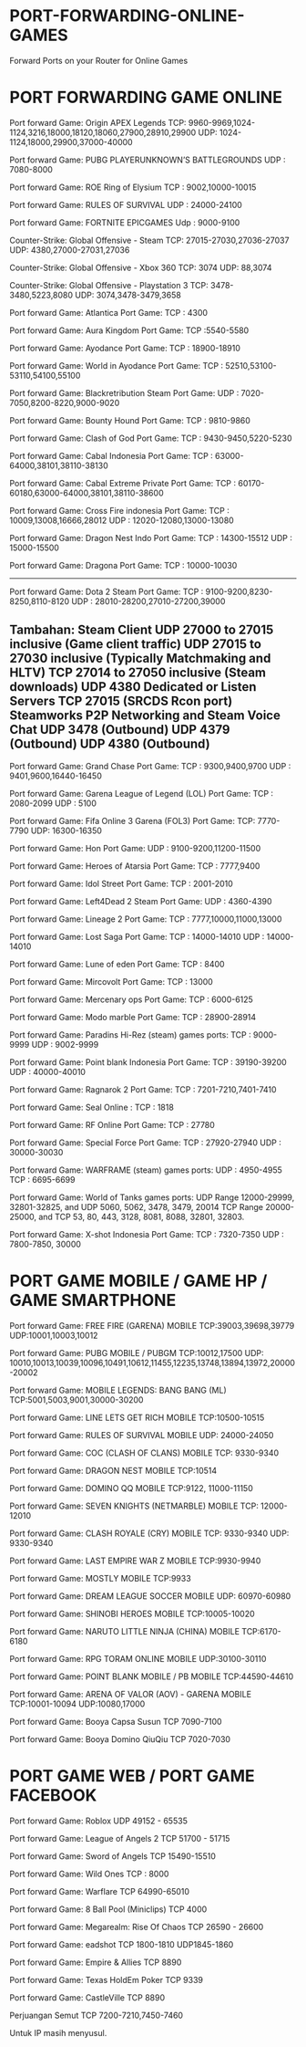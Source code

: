 # PORT-FORWARDING-ONLINE-GAMES
Forward Ports on your Router for Online Games

PORT FORWARDING GAME ONLINE
==============================================

Port forward Game: Origin APEX Legends
TCP: 9960-9969,1024-1124,3216,18000,18120,18060,27900,28910,29900 
UDP: 1024-1124,18000,29900,37000-40000

Port forward Game: PUBG PLAYERUNKNOWN’S BATTLEGROUNDS
UDP : 7080-8000

Port forward Game: ROE Ring of Elysium
TCP : 9002,10000-10015

Port forward Game: RULES OF SURVIVAL
UDP : 24000-24100

Port forward Game: FORTNITE EPICGAMES
Udp : 9000-9100

Counter-Strike: Global Offensive - Steam
TCP: 27015-27030,27036-27037
UDP: 4380,27000-27031,27036

Counter-Strike: Global Offensive - Xbox 360
TCP: 3074
UDP: 88,3074

Counter-Strike: Global Offensive - Playstation 3
TCP: 3478-3480,5223,8080
UDP: 3074,3478-3479,3658

Port forward Game: Atlantica Port Game:
TCP : 4300

Port forward Game: Aura Kingdom Port Game:
TCP :5540-5580

Port forward Game: Ayodance Port Game:
TCP : 18900-18910

Port forward Game: World in Ayodance Port Game:
TCP : 52510,53100-53110,54100,55100

Port forward Game: Blackretribution Steam Port Game:
UDP : 7020-7050,8200-8220,9000-9020

Port forward Game: Bounty Hound Port Game:
TCP : 9810-9860

Port forward Game: Clash of God Port Game:
TCP : 9430-9450,5220-5230

Port forward Game: Cabal Indonesia Port Game:
TCP : 63000-64000,38101,38110-38130

Port forward Game: Cabal Extreme Private Port Game:
TCP : 60170-60180,63000-64000,38101,38110-38600

Port forward Game: Cross Fire indonesia Port Game:
TCP : 10009,13008,16666,28012
UDP : 12020-12080,13000-13080

Port forward Game: Dragon Nest Indo Port Game:
TCP : 14300-15512
UDP : 15000-15500

Port forward Game: Dragona Port Game:
TCP : 10000-10030

----------------------------------------------------------------------------------------
Port forward Game: Dota 2 Steam Port Game:
TCP : 9100-9200,8230-8250,8110-8120
UDP : 28010-28200,27010-27200,39000

Tambahan:
Steam Client
UDP 27000 to 27015 inclusive (Game client traffic)
UDP 27015 to 27030 inclusive (Typically Matchmaking and HLTV)
TCP 27014 to 27050 inclusive (Steam downloads)
UDP 4380
Dedicated or Listen Servers
TCP 27015 (SRCDS Rcon port)
Steamworks P2P Networking and Steam Voice Chat
UDP 3478 (Outbound)
UDP 4379 (Outbound)
UDP 4380 (Outbound)
------------------------------------------------------------------

Port forward Game: Grand Chase Port Game:
TCP : 9300,9400,9700
UDP : 9401,9600,16440-16450

Port forward Game: Garena League of Legend (LOL) Port Game:
TCP : 2080-2099
UDP : 5100

Port forward Game: Fifa Online 3 Garena (FOL3) Port Game:
TCP: 7770-7790
UDP: 16300-16350 

Port forward Game: Hon Port Game:
UDP : 9100-9200,11200-11500

Port forward Game: Heroes of Atarsia Port Game:
TCP : 7777,9400

Port forward Game: Idol Street Port Game:
TCP : 2001-2010

Port forward Game: Left4Dead 2 Steam Port Game:
UDP : 4360-4390

Port forward Game: Lineage 2 Port Game:
TCP : 7777,10000,11000,13000

Port forward Game: Lost Saga Port Game:
TCP : 14000-14010 
UDP : 14000-14010

Port forward Game: Lune of eden Port Game:
TCP : 8400

Port forward Game: Mircovolt Port Game:
TCP : 13000

Port forward Game: Mercenary ops Port Game:
TCP : 6000-6125

Port forward Game: Modo marble Port Game:
TCP : 28900-28914

Port forward Game: Paradins Hi-Rez (steam) games ports:
TCP : 9000-9999
UDP : 9002-9999

Port forward Game: Point blank Indonesia Port Game:
TCP : 39190-39200
UDP : 40000-40010

Port forward Game: Ragnarok 2 Port Game:
TCP : 7201-7210,7401-7410

Port forward Game: Seal Online :
TCP : 1818

Port forward Game: RF Online Port Game:
TCP : 27780

Port forward Game: Special Force Port Game:
TCP : 27920-27940
UDP : 30000-30030

Port forward Game: WARFRAME (steam) games ports: 
UDP : 4950-4955 
TCP : 6695-6699

Port forward Game: World of Tanks games ports:
UDP Range 12000-29999, 32801-32825, and UDP 5060, 5062, 3478, 3479, 20014
TCP Range 20000-25000, and TCP 53, 80, 443, 3128, 8081, 8088, 32801, 32803.

Port forward Game: X-shot Indonesia Port Game:
TCP : 7320-7350
UDP : 7800-7850, 30000


PORT GAME MOBILE / GAME HP / GAME SMARTPHONE
==============================================

Port forward Game: FREE FIRE (GARENA) MOBILE 
TCP:39003,39698,39779
UDP:10001,10003,10012

Port forward Game: PUBG MOBILE / PUBGM 
TCP:10012,17500 
UDP: 10010,10013,10039,10096,10491,10612,11455,12235,13748,13894,13972,20000-20002

Port forward Game: MOBILE LEGENDS: BANG BANG (ML) 
TCP:5001,5003,9001,30000-30200

Port forward Game: LINE LETS GET RICH MOBILE 
TCP:10500-10515

Port forward Game: RULES OF SURVIVAL MOBILE 
UDP: 24000-24050

Port forward Game: COC (CLASH OF CLANS) MOBILE 
TCP: 9330-9340

Port forward Game: DRAGON NEST MOBILE 
TCP:10514

Port forward Game: DOMINO QQ MOBILE 
TCP:9122, 11000-11150

Port forward Game: SEVEN KNIGHTS (NETMARBLE) MOBILE 
TCP: 12000-12010 

Port forward Game: CLASH ROYALE (CRY) MOBILE 
TCP: 9330-9340 
UDP: 9330-9340

Port forward Game: LAST EMPIRE WAR Z MOBILE 
TCP:9930-9940 

Port forward Game: MOSTLY MOBILE 
TCP:9933

Port forward Game: DREAM LEAGUE SOCCER MOBILE 
UDP: 60970-60980

Port forward Game: SHINOBI HEROES MOBILE 
TCP:10005-10020

Port forward Game: NARUTO LITTLE NINJA (CHINA) MOBILE 
TCP:6170-6180

Port forward Game: RPG TORAM ONLINE MOBILE 
UDP:30100-30110

Port forward Game: POINT BLANK MOBILE / PB MOBILE 
TCP:44590-44610 

Port forward Game: ARENA OF VALOR (AOV) - GARENA MOBILE 
TCP:10001-10094 
UDP:10080,17000

Port forward Game: Booya Capsa Susun 
TCP 7090-7100

Port forward Game: Booya Domino QiuQiu 
TCP 7020-7030



PORT GAME WEB / PORT GAME FACEBOOK
==============================================

Port forward Game: Roblox
UDP 49152 - 65535

Port forward Game: League of Angels 2 
TCP 51700 - 51715

Port forward Game: Sword of Angels
TCP 15490-15510

Port forward Game: Wild Ones 
TCP : 8000

Port forward Game: Warflare
TCP 64990-65010

Port forward Game: 8 Ball Pool (Miniclips) 
TCP 4000

Port forward Game: Megarealm: Rise Of Chaos
TCP 26590 - 26600

Port forward Game: eadshot 
TCP 1800-1810
UDP1845-1860

Port forward Game: Empire & Allies
TCP 8890


Port forward Game: Texas HoldEm Poker 
TCP 9339

Port forward Game: CastleVille 
TCP 8890

Perjuangan Semut
TCP 7200-7210,7450-7460

Untuk IP masih menyusul.
